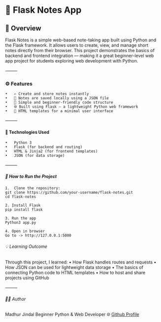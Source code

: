 # 📝 Flask Notes App

## 📖 Overview

Flask Notes is a simple web-based note-taking app built using Python and the Flask framework.
It allows users to create, view, and manage short notes directly from their browser.
This project demonstrates the basics of backend and frontend integration — making it a great beginner-level web app project for students exploring web development with Python.

⸻

### ⚙️ Features
	•	✍️ Create and store notes instantly
	•	📜 Notes are saved locally using a JSON file
	•	🧠 Simple and beginner-friendly code structure
	•	🌐 Built using Flask — a lightweight Python web framework
	•	🎨 HTML templates for a minimal user interface

⸻

#### 🧩 Technologies Used
	•	Python 3
	•	Flask (for backend and routing)
	•	HTML & Jinja2 (for frontend templates)
	•	JSON (for data storage)

⸻

##### 🚀 How to Run the Project
	1.	Clone the repository:
    git clone https://github.com/your-username/flask-notes.git
    cd flask-notes 
    
    2. Install Flask
    pip install flask

    3. Run the app 
    Python3 app.py

    4. Open in browser 
    Go to -> http://127.0.0.1:5000 

   ###### 💡 Learning Outcome

Through this project, I learned:
	•	How Flask handles routes and requests
	•	How JSON can be used for lightweight data storage
	•	The basics of connecting Python code to HTML templates
	•	How to host and share projects using GitHub

⸻

###### 👩‍💻 Author
Madhur Jindal
Beginner Python & Web Developer
🌐 [Github Profile](https://github.com/madhurjindal74) 

